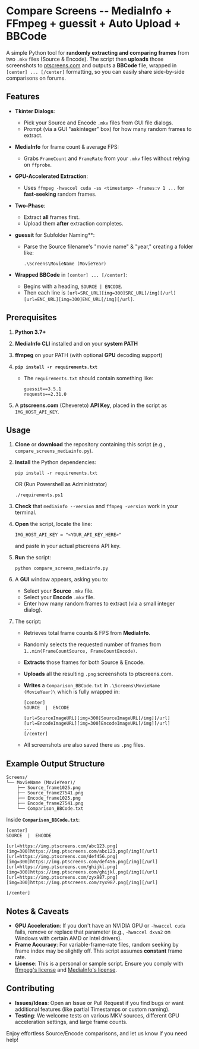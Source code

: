 Compare Screens -- MediaInfo + FFmpeg + guessit + Auto Upload + BBCode
==========================================================

A simple Python tool for **randomly extracting and comparing frames** from two `.mkv` files (Source & Encode). The script then **uploads** those screenshots to [ptscreens.com](https://ptscreens.com/) and outputs a **BBCode** file, wrapped in `[center] ... [/center]` formatting, so you can easily share side-by-side comparisons on forums.

Features
--------

-   **Tkinter Dialogs**:
    -   Pick your Source and Encode `.mkv` files from GUI file dialogs.
    -   Prompt (via a GUI "askinteger" box) for how many random frames to extract.
-   **MediaInfo** for frame count & average FPS:
    -   Grabs `FrameCount` and `FrameRate` from your `.mkv` files without relying on `ffprobe`.
-   **GPU-Accelerated Extraction**:
    -   Uses `ffmpeg -hwaccel cuda -ss <timestamp> -frames:v 1 ...` for **fast-seeking** random frames.
-   **Two-Phase**:
    -   Extract **all** frames first.
    -   Upload them **after** extraction completes.
-   **guessit** for Subfolder Naming**:
    -   Parse the Source filename's "movie name" & "year," creating a folder like:

        ```
        .\Screens\MovieName (MovieYear)

        ```

-   **Wrapped BBCode** in `[center] ... [/center]`:
    -   Begins with a heading, `SOURCE | ENCODE`.
    -   Then each line is `[url=SRC_URL][img=300]SRC_URL[/img][/url] [url=ENC_URL][img=300]ENC_URL[/img][/url]`.

Prerequisites
-------------

1.  **Python 3.7+**
2.  **MediaInfo CLI** installed and on your **system PATH**
3.  **ffmpeg** on your PATH (with optional **GPU** decoding support)
4.  **`pip install -r requirements.txt`**
    -   The `requirements.txt` should contain something like:

        ```
        guessit==3.5.1
        requests==2.31.0

        ```

5.  A **ptscreens.com** (Chevereto) **API Key**, placed in the script as `IMG_HOST_API_KEY`.

Usage
-----

1.  **Clone** or **download** the repository containing this script (e.g., `compare_screens_mediainfo.py`).
2.  **Install** the Python dependencies:

    ```
    pip install -r requirements.txt

    ```

    OR (Run Powershell as Administrator)

    ```
    ./requirements.ps1 

    ```    

4.  **Check** that `mediainfo --version` and `ffmpeg -version` work in your terminal.
5.  **Open** the script, locate the line:

    ```
    IMG_HOST_API_KEY = "<YOUR_API_KEY_HERE>"

    ```

    and paste in your actual ptscreens API key.
6.  **Run** the script:

    ```
    python compare_screens_mediainfo.py

    ```

7.  A **GUI** window appears, asking you to:
    -   Select your **Source** `.mkv` file.
    -   Select your **Encode** `.mkv` file.
    -   Enter how many random frames to extract (via a small integer dialog).
8.  The script:
    -   Retrieves total frame counts & FPS from **MediaInfo**.
    -   Randomly selects the requested number of frames from `1..min(FrameCountSource, FrameCountEncode)`.
    -   **Extracts** those frames for both Source & Encode.
    -   **Uploads** all the resulting `.png` screenshots to ptscreens.com.
    -   **Writes** a `Comparison_BBCode.txt` in `.\Screens\MovieName (MovieYear)\` which is fully wrapped in:

        ```
        [center]
        SOURCE  |  ENCODE

        [url=SourceImageURL][img=300]SourceImageURL[/img][/url]    [url=EncodeImageURL][img=300]EncodeImageURL[/img][/url]
        ...
        [/center]

        ```

    -   All screenshots are also saved there as `.png` files.

Example Output Structure
------------------------

```
Screens/
└── MovieName (MovieYear)/
    ├── Source_frame1025.png
    ├── Source_frame27541.png
    ├── Encode_frame1025.png
    ├── Encode_frame27541.png
    └── Comparison_BBCode.txt

```

Inside **`Comparison_BBCode.txt`**:

```
[center]
SOURCE  |  ENCODE

[url=https://img.ptscreens.com/abc123.png][img=300]https://img.ptscreens.com/abc123.png[/img][/url]    [url=https://img.ptscreens.com/def456.png][img=300]https://img.ptscreens.com/def456.png[/img][/url]
[url=https://img.ptscreens.com/ghijkl.png][img=300]https://img.ptscreens.com/ghijkl.png[/img][/url]    [url=https://img.ptscreens.com/zyx987.png][img=300]https://img.ptscreens.com/zyx987.png[/img][/url]

[/center]

```

Notes & Caveats
---------------

-   **GPU Acceleration**: If you don't have an NVIDIA GPU or `-hwaccel cuda` fails, remove or replace that parameter (e.g., `-hwaccel dxva2` on Windows with certain AMD or Intel drivers).
-   **Frame Accuracy**: For variable-frame-rate files, random seeking by frame index may be slightly off. This script assumes **constant** frame rate.
-   **License**: This is a personal or sample script. Ensure you comply with [ffmpeg's license](https://ffmpeg.org/legal.html) and [MediaInfo's license](https://mediaarea.net/en/MediaInfo/License).

Contributing
------------

-   **Issues/Ideas**: Open an Issue or Pull Request if you find bugs or want additional features (like partial Timestamps or custom naming).
-   **Testing**: We welcome tests on various MKV sources, different GPU acceleration settings, and large frame counts.

Enjoy effortless Source/Encode comparisons, and let us know if you need help!
